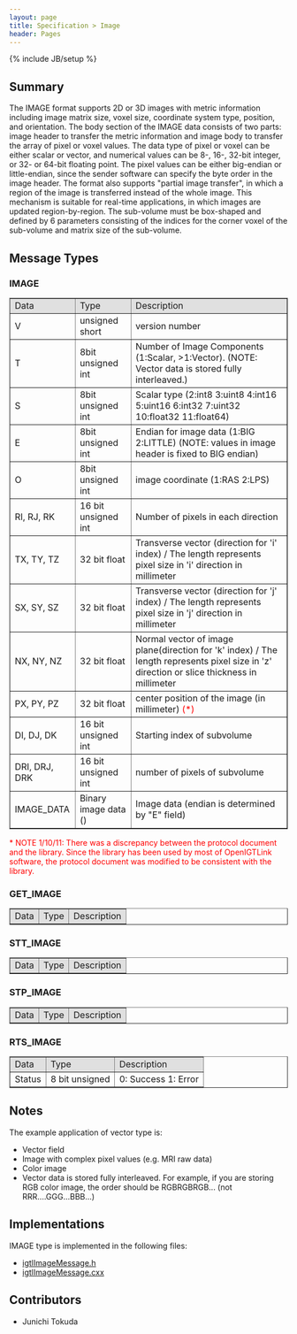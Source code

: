 ```yaml
---
layout: page
title: Specification > Image
header: Pages
---
```

{% include JB/setup %}


## Summary

The IMAGE format supports 2D or 3D images with metric information including image matrix size,
voxel size, coordinate system type, position, and orientation. The body section of the IMAGE
data consists of two parts: image header to transfer the metric information and image body
to transfer the array of pixel or voxel values. The data type of pixel or voxel can be
either scalar or vector, and numerical values can be 8-, 16-, 32-bit integer, or 32-
or 64-bit floating point. The pixel values can be either big-endian or little-endian,
since the sender software can specify the byte order in the image header. The format
also supports "partial image transfer", in which a region of the image is transferred
instead of the whole image. This mechanism is suitable for real-time applications,
in which images are updated region-by-region. The sub-volume must be box-shaped and
defined by 6 parameters consisting of the indices for the corner voxel of the sub-volume
and matrix size of the sub-volume.


## Message Types
### IMAGE

<table border="1" cellpadding="5" cellspacing="0" align="center">
<tr>
<td style="background:#e0e0e0;"> Data
</td><td style="background:#e0e0e0;"> Type
</td><td style="background:#e0e0e0;"> Description
</td></tr>
<tr>
<td align="left"> V
</td><td align="left"> unsigned short
</td><td align="left"> version number
</td></tr>
<tr>
<td align="left"> T
</td><td align="left"> 8bit unsigned int
</td><td align="left"> Number of Image Components (1:Scalar, &gt;1:Vector). (NOTE: Vector data is stored fully interleaved.)
</td></tr>
<tr>
<td align="left"> S
</td><td align="left"> 8bit unsigned int
</td><td align="left"> Scalar type (2:int8 3:uint8 4:int16 5:uint16 6:int32 7:uint32 10:float32 11:float64)
</td></tr>
<tr>
<td align="left"> E
</td><td align="left"> 8bit unsigned int
</td><td align="left"> Endian for image data (1:BIG 2:LITTLE) (NOTE: values in image header is fixed to BIG endian)
</td></tr>
<tr>
<td align="left"> O
</td><td align="left"> 8bit unsigned int
</td><td align="left"> image coordinate (1:RAS 2:LPS)
</td></tr>
<tr>
<td align="left"> RI, RJ, RK
</td><td align="left"> 16 bit unsigned int
</td><td align="left"> Number of pixels in each direction
</td></tr>
<tr>
<td align="left"> TX, TY, TZ
</td><td align="left"> 32 bit float
</td><td align="left"> Transverse vector (direction for 'i' index) / The length represents pixel size in 'i' direction in millimeter
</td></tr>
<tr>
<td align="left"> SX, SY, SZ
</td><td align="left"> 32 bit float
</td><td align="left"> Transverse vector (direction for 'j' index) / The length represents pixel size in 'j' direction in millimeter
</td></tr>
<tr>
<td align="left"> NX, NY, NZ
</td><td align="left"> 32 bit float
</td><td align="left"> Normal vector of image plane(direction for 'k' index) /  The length represents pixel size in 'z' direction or slice thickness in millimeter
</td></tr>
<tr>
<td align="left"> PX, PY, PZ
</td><td align="left"> 32 bit float
</td><td align="left"> center position of the image (in millimeter) <font color="red">(*)</font>
</td></tr>
<tr>
<td align="left"> DI, DJ, DK
</td><td align="left"> 16 bit unsigned int
</td><td align="left"> Starting index of subvolume
</td></tr>
<tr>
<td align="left"> DRI, DRJ, DRK
</td><td align="left"> 16 bit unsigned int
</td><td align="left"> number of pixels of subvolume
</td></tr>
<tr>
<td align="left"> IMAGE_DATA
</td><td align="left"> Binary image data ()
</td><td align="left"> Image data  (endian is determined by "E" field)
</td></tr>
</table>

<font color="red"> * NOTE 1/10/11: There was a discrepancy between the protocol document and the library. Since the library has been used by most of OpenIGTLink software, the protocol document was modified to be consistent with the library. </font>


### GET_IMAGE

<table border="1" cellpadding="5" cellspacing="0" align="center">
<tr>
<td style="background:#e0e0e0;"> Data
</td><td style="background:#e0e0e0;"> Type
</td><td style="background:#e0e0e0;"> Description
</td></tr>
</table>


### STT_IMAGE

<table border="1" cellpadding="5" cellspacing="0" align="center">
<tr>
<td style="background:#e0e0e0;"> Data
</td><td style="background:#e0e0e0;"> Type
</td><td style="background:#e0e0e0;"> Description
</td></tr>
</table>

### STP_IMAGE

<table border="1" cellpadding="5" cellspacing="0" align="center">
<tr>
<td style="background:#e0e0e0;"> Data
</td><td style="background:#e0e0e0;"> Type
</td><td style="background:#e0e0e0;"> Description
</td></tr>
</table>

### RTS_IMAGE

<table border="1" cellpadding="5" cellspacing="0" align="center">
<tr>
<td style="background:#e0e0e0;"> Data
</td><td style="background:#e0e0e0;"> Type
</td><td style="background:#e0e0e0;"> Description
</td></tr>
<tr>
<td align="left"> Status
</td><td align="left"> 8 bit unsigned
</td><td align="left"> 0: Success 1: Error
</td></tr>
</table>

## Notes

The example application of vector type is:
* Vector field
* Image with complex pixel values (e.g. MRI raw data)
* Color image
* Vector data is stored fully interleaved. For example, if you are storing RGB color image, the order should be RGBRGBRGB... (not RRR....GGG...BBB...)

## Implementations

IMAGE type is implemented in the following files:

* [igtlImageMessage.h](https://github.com/openigtlink/OpenIGTLink/blob/master/Source/igtlImageMessage.h)
* [igtlImageMessage.cxx](https://github.com/openigtlink/OpenIGTLink/blob/master/Source/igtlImageMessage.cxx)

## Contributors
* Junichi Tokuda
